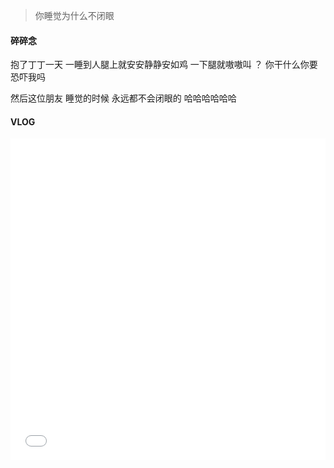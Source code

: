 >你睡觉为什么不闭眼

<!--more-->
#### 碎碎念

抱了丁丁一天
一睡到人腿上就安安静静安如鸡
一下腿就嗷嗷叫
？
你干什么你要恐吓我吗

然后这位朋友
睡觉的时候
永远都不会闭眼的
哈哈哈哈哈哈

#### VLOG

<iframe src="//player.bilibili.com/player.html?aid=35643532&cid=62512466&page=1" scrolling="no" border="0" frameborder="no" framespacing="0" allowfullscreen="true" width="100%" height="515"> </iframe>
